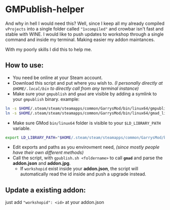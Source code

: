 # GMPublish-helper
And why in hell I would need this? 
Well, since I keep all my already compiled `vProjects` into a single folder called `"1xcompiled"` and crowbar isn't fast and stable with WINE. 
I would like to push updates to workshop through a single command and inside my terminal. Making easier my addon maintances. 
 
With my poorly skills I did this to help me. 
 
 
## How to use: 
  - You need be online at your Steam account. 
  - Download this script and put where you wish to. *(I personally directly at `$HOME/.local/bin` to directly call from any terminal instance)* 
  - Make sure your `gmpublish` and `gmad` are visible by adding a symlink to your `gmpublish` binary. example: 
```bash 
ln -s $HOME/.steam/steam/steamapps/common/GarrysMod/bin/linux64/gmpublish_linux $HOME/.local/bin/gmpublish
ln -s $HOME/.steam/steam/steamapps/common/GarrysMod/bin/linux64/gmad_linux $HOME/.local/bin/gmad
``` 
  - Make sure GMod `bin/linux64` folder is visible to your `$LD_LIBRARY_PATH` variable. 
```bash
export LD_LIBRARY_PATH="$HOME/.steam/steam/steamapps/common/GarrysMod/bin/linux64:$LD_LIBRARY_PATH"
``` 
  - Edit exports and paths as you envirovment need, *(since mostly people have their own different methods)* 
  - Call the script, with `gpublish.sh <foldername>` to call **`gmad`** and parse the **addon.json** and **addon.jpg**. 
    - If `workshopid` exist inside your **addon.json**, the script will automatically read the id inside and push a upgrade instead. 
 
 
## Update a existing addon: 
  just add `"workshopid": <id>` at your addon.json
